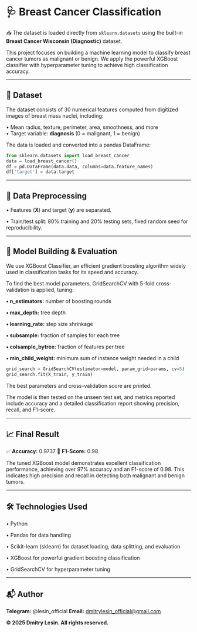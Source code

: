 # 🩺 Breast Cancer Classification

📥 The dataset is loaded directly from `sklearn.datasets` using the built-in **Breast Cancer Wisconsin (Diagnostic)** dataset.

This project focuses on building a machine learning model to classify breast cancer tumors as malignant or benign. We apply the powerful XGBoost classifier with hyperparameter tuning to achieve high classification accuracy.

---

## 📂 Dataset  
The dataset consists of 30 numerical features computed from digitized images of breast mass nuclei, including:

• Mean radius, texture, perimeter, area, smoothness, and more  
• Target variable: **diagnosis** (0 = malignant, 1 = benign)

The data is loaded and converted into a pandas DataFrame:

```python
from sklearn.datasets import load_breast_cancer
data = load_breast_cancer()
df = pd.DataFrame(data.data, columns=data.feature_names)
df['target'] = data.target
```

---

## 🧹 Data Preprocessing

• Features (**X**) and target (**y**) are separated.

• Train/test split: 80% training and 20% testing sets, fixed random seed for reproducibility.

---

## 🧐 Model Building & Evaluation

We use XGBoost Classifier, an efficient gradient boosting algorithm widely used in classification tasks for its speed and accuracy.

To find the best model parameters, GridSearchCV with 5-fold cross-validation is applied, tuning:

**• n_estimators:** number of boosting rounds

**• max_depth:** tree depth

**• learning_rate:** step size shrinkage

**• subsample:** fraction of samples for each tree

**• colsample_bytree:** fraction of features per tree

**• min_child_weight:** minimum sum of instance weight needed in a child

```python
grid_search = GridSearchCV(estimator=model, param_grid=params, cv=5)
grid_search.fit(X_train, y_train)
```
The best parameters and cross-validation score are printed.

The model is then tested on the unseen test set, and metrics reported include accuracy and a detailed classification report showing precision, recall, and F1-score.

---

## 📈 Final Result

✅ **Accuracy:** 0.9737
🎯 **F1-Score:** 0.98

The tuned XGBoost model demonstrates excellent classification performance, achieving over 97% accuracy and an F1-score of 0.98. This indicates high precision and recall in detecting both malignant and benign tumors.

---

## 🛠 Technologies Used

• Python

• Pandas for data handling

• Scikit-learn (sklearn) for dataset loading, data splitting, and evaluation

• XGBoost for powerful gradient boosting classification

• GridSearchCV for hyperparameter tuning

---

## 📬 Author

**Telegram:** @lesin_official
**Email:** dmitrylesin_official@gmail.com

**© 2025 Dmitry Lesin. All rights reserved.**
